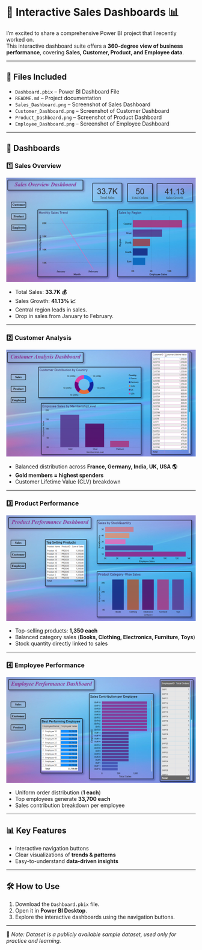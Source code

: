 # 🚀 Interactive Sales Dashboards 📊  

I’m excited to share a comprehensive Power BI project that I recently worked on.  
This interactive dashboard suite offers a **360-degree view of business performance**, covering **Sales, Customer, Product, and Employee data**.  

---

## 📂 Files Included 
- `Dashboard.pbix` – Power BI Dashboard File  
- `README.md` – Project documentation  
- `Sales_Dashboard.png` – Screenshot of Sales Dashboard  
- `Customer_Dashboard.png` – Screenshot of Customer Dashboard  
- `Product_Dashboard.png` – Screenshot of Product Dashboard  
- `Employee_Dashboard.png` – Screenshot of Employee Dashboard  

---

## 🔹 Dashboards  

### 1️⃣ Sales Overview  
![Sales Dashboard](Sales_Dashboard.png)  

- Total Sales: **33.7K 💰**  
- Sales Growth: **41.13% 📈**  
- Central region leads in sales.  
- Drop in sales from January to February.  

---

### 2️⃣ Customer Analysis  
![Customer Dashboard](Customer_Dashboard.png)  

- Balanced distribution across **France, Germany, India, UK, USA 🌎**  
- **Gold members = highest spenders**  
- Customer Lifetime Value (CLV) breakdown  

---

### 3️⃣ Product Performance  
![Product Dashboard](Product_Dashboard.png)  

- Top-selling products: **1,350 each**  
- Balanced category sales (**Books, Clothing, Electronics, Furniture, Toys**)  
- Stock quantity directly linked to sales  

---

### 4️⃣ Employee Performance  
![Employee Dashboard](Employee_Dashboard.png)  

- Uniform order distribution (**1 each**)  
- Top employees generate **33,700 each**  
- Sales contribution breakdown per employee  

---

## 📊 Key Features  
- Interactive navigation buttons  
- Clear visualizations of **trends & patterns**  
- Easy-to-understand **data-driven insights**  

---

## 🛠️ How to Use  
1. Download the `Dashboard.pbix` file.  
2. Open it in **Power BI Desktop**.  
3. Explore the interactive dashboards using the navigation buttons.  

---

📌 *Note: Dataset is a publicly available sample dataset, used only for practice and learning.*